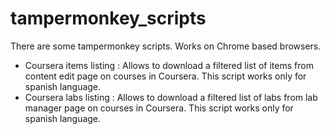 # tampermonkey_scripts
There are some tampermonkey scripts. Works on Chrome based browsers.

 - Coursera items listing : Allows to download a filtered list of items from content edit page on courses in Coursera. This script works only for spanish language.
 - Coursera labs listing : Allows to download a filtered list of labs from lab manager page on courses in Coursera. This script works only for spanish language.